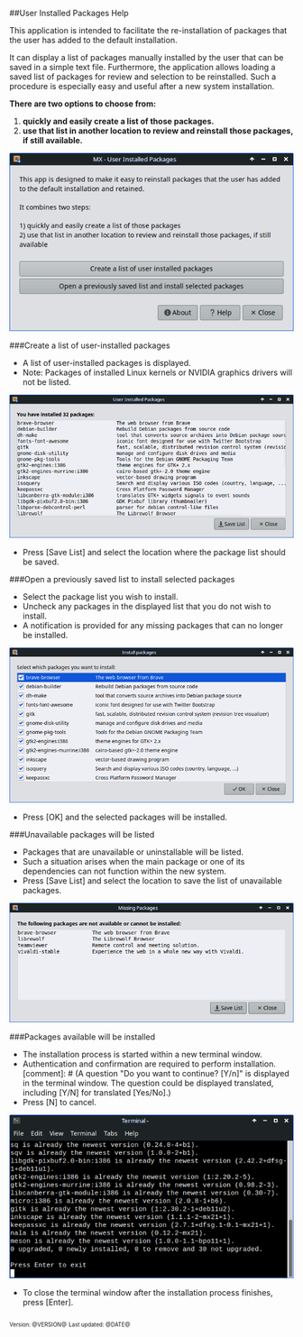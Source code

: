 ##User Installed Packages Help

This application is intended to facilitate the re-installation of packages that the user has added to the default installation.

It can display a list of packages manually installed by the user that can be saved in a simple text file. Furthermore, the application allows loading a saved list of packages for review and selection to be reinstalled. Such a procedure is especially easy and useful after a new system installation.

**There are two options to choose from:**

1. **quickly and easily create a list of those packages.**
2. **use that list in another location to review and reinstall those packages, if still available.**

![uip-main.png](img/uip-main.png)

###Create a list of user-installed packages

* A list of user-installed packages is displayed.
* Note: Packages of installed Linux kernels or NVIDIA graphics drivers will not be listed.

![uip-list.png](img/uip-list.png)

* Press [Save List] and select the location where the package list should be saved.
  
###Open a previously saved list to install selected packages

* Select the package list you wish to install.
* Uncheck any packages in the displayed list that you do not wish to install. 
* A notification is provided for any missing packages that can no longer be installed.

![uip-load.png](img/uip-load.png)

* Press [OK] and the selected packages will be installed.

###Unavailable packages will be listed

* Packages that are unavailable or uninstallable will be listed. 
* Such a situation arises when the main package or one of its dependencies can not function within the new system.
* Press [Save List] and select the location to save the list of unavailable packages.

![uip-missing.png](img/uip-missing.png)

###Packages available will be installed

* The installation process is started within a new terminal window.
* Authentication and confirmation are required to perform installation.
[comment]: # (A question "Do you want to continue? [Y/n]" is displayed in the terminal window. The question could be displayed translated, including [Y/N] for translated [Yes/No].)
* Press [N] to cancel.

![uip-apt-install.png](img/uip-apt-install.png)

* To close the terminal window after the installation process finishes, press [Enter].
   
<sub><sub>Version: @VERSION@</sub></sub>
<sub><sub>Last updated: @DATE@</sub></sub>
